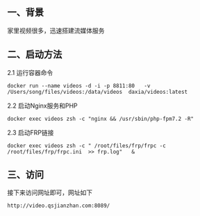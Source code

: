 ## 一、背景

家里视频很多，迅速搭建流媒体服务

## 二、启动方法

2.1 运行容器命令

```
docker run --name videos -d -i -p 8811:80   -v /Users/song/files/videos:/data/videos  daxia/videos:latest
```

2.2 启动Nginx服务和PHP

```
docker exec videos zsh -c "nginx && /usr/sbin/php-fpm7.2 -R"
```

2.3 启动FRP链接

```
docker exec videos zsh -c " /root/files/frp/frpc -c /root/files/frp/frpc.ini  >> frp.log"   &
```


## 三、访问

接下来访问网址即可，网址如下
```
http://video.qsjianzhan.com:8089/
```